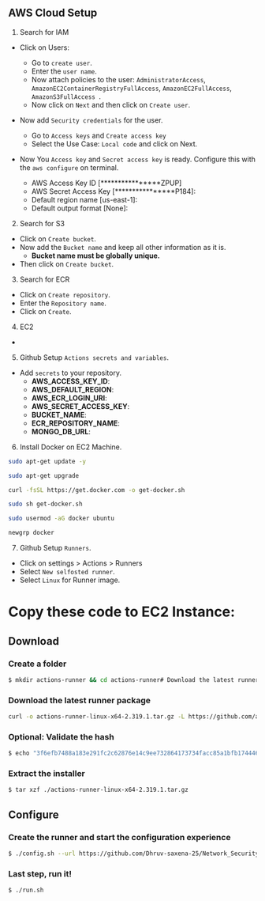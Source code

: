 ## AWS Cloud Setup


1) Search for IAM 
- Click on Users:
    - Go to `create user`. 
    - Enter the `user name`.
    - Now attach policies to the user: `AdministratorAccess`, `AmazonEC2ContainerRegistryFullAccess`, `AmazonEC2FullAccess`, `AmazonS3FullAccess `.
    - Now click on `Next` and then click on `Create user`.

- Now add `Security credentials` for the user.
    - Go to `Access keys` and `Create access key` 
    - Select the Use Case: `Local code` and click on Next. 
- Now You `Access key` and `Secret access key` is ready. Configure this with the `aws configure` on terminal.
    - AWS Access Key ID [****************ZPUP]
    - AWS Secret Access Key [****************P184]:
    - Default region name [us-east-1]:
    - Default output format [None]:
2) Search for S3
- Click on `Create bucket`.
- Now add the `Bucket name` and keep all other information as it is.
    - **Bucket name must be globally unique.** 
- Then click on `Create bucket`. 

3) Search for ECR
- Click on `Create repository`.
- Enter the `Repository name`.
- Click on `Create`.


4) EC2 
 - 




5) Github Setup `Actions secrets and variables`.
- Add `secrets` to your repository.
    - **AWS_ACCESS_KEY_ID**:
    - **AWS_DEFAULT_REGION**:
    - **AWS_ECR_LOGIN_URI**:
    - **AWS_SECRET_ACCESS_KEY**:
    - **BUCKET_NAME**:
    - **ECR_REPOSITORY_NAME**:
    - **MONGO_DB_URL**:


6) Install Docker on EC2 Machine.


```bash
sudo apt-get update -y
```

```bash
sudo apt-get upgrade
```

```bash
curl -fsSL https://get.docker.com -o get-docker.sh
```

```bash
sudo sh get-docker.sh
```

```bash
sudo usermod -aG docker ubuntu
```

```bash
newgrp docker
```



7) Github Setup `Runners`.
- Click on settings > Actions > Runners
- Select `New selfosted runner`.
- Select `Linux` for Runner image.


# Copy these code to EC2 Instance:

## Download

### Create a folder

```bash
$ mkdir actions-runner && cd actions-runner# Download the latest runner package
```

### Download the latest runner package


```bash
curl -o actions-runner-linux-x64-2.319.1.tar.gz -L https://github.com/actions/runner/releases/download/v2.319.1/actions-runner-linux-x64-2.319.1.tar.gz
```

### Optional: Validate the hash
```bash
$ echo "3f6efb7488a183e291fc2c62876e14c9ee732864173734facc85a1bfb1744464  actions-runner-linux-x64-2.319.1.tar.gz" | shasum -a 256 -c
```

### Extract the installer
```bash
$ tar xzf ./actions-runner-linux-x64-2.319.1.tar.gz
```

## Configure

### Create the runner and start the configuration experience

```bash
$ ./config.sh --url https://github.com/Dhruv-saxena-25/Network_Security --token AR5GXAUBPERQHBLWT5JPFODG3GZ2G
```

### Last step, run it!
```bash
$ ./run.sh
```
